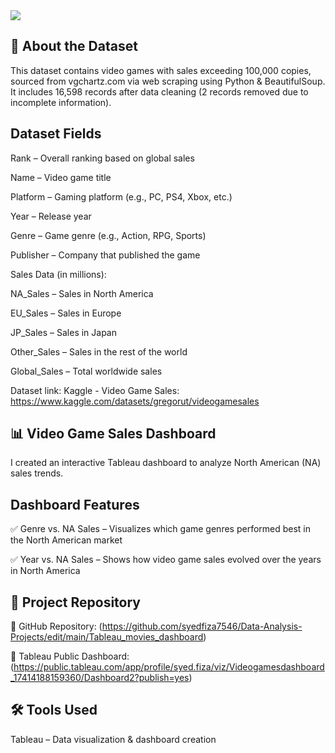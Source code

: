 <div class='tableauPlaceholder' id='viz1741421582267' style='position: relative'><noscript><a href='#'><img alt=' ' src='https:&#47;&#47;public.tableau.com&#47;static&#47;images&#47;Vi&#47;Videogamesdashboard_17414188159360&#47;Dashboard2&#47;1_rss.png' style='border: none' /></a></noscript><object class='tableauViz'  style='display:none;'><param name='host_url' value='https%3A%2F%2Fpublic.tableau.com%2F' /> <param name='embed_code_version' value='3' /> <param name='site_root' value='' /><param name='name' value='Videogamesdashboard_17414188159360&#47;Dashboard2' /><param name='tabs' value='yes' /><param name='toolbar' value='yes' /><param name='static_image' value='https:&#47;&#47;public.tableau.com&#47;static&#47;images&#47;Vi&#47;Videogamesdashboard_17414188159360&#47;Dashboard2&#47;1.png' /> <param name='animate_transition' value='yes' /><param name='display_static_image' value='yes' /><param name='display_spinner' value='yes' /><param name='display_overlay' value='yes' /><param name='display_count' value='yes' /><param name='language' value='en-US' /></object></div>               


## 📌 About the Dataset
This dataset contains video games with sales exceeding 100,000 copies, sourced from vgchartz.com via web scraping using Python & BeautifulSoup. It includes 16,598 records after data cleaning (2 records removed due to incomplete information).

## Dataset Fields
Rank – Overall ranking based on global sales

Name – Video game title

Platform – Gaming platform (e.g., PC, PS4, Xbox, etc.)

Year – Release year

Genre – Game genre (e.g., Action, RPG, Sports)

Publisher – Company that published the game

Sales Data (in millions):

NA_Sales – Sales in North America

EU_Sales – Sales in Europe

JP_Sales – Sales in Japan

Other_Sales – Sales in the rest of the world

Global_Sales – Total worldwide sales

Dataset link: Kaggle - Video Game Sales: https://www.kaggle.com/datasets/gregorut/videogamesales

## 📊 Video Game Sales Dashboard
I created an interactive Tableau dashboard to analyze North American (NA) sales trends.

## Dashboard Features

✅ Genre vs. NA Sales – Visualizes which game genres performed best in the North American market

✅ Year vs. NA Sales – Shows how video game sales evolved over the years in North America

## 🚀 Project Repository

🔗 GitHub Repository: (https://github.com/syedfiza7546/Data-Analysis-Projects/edit/main/Tableau_movies_dashboard)

🔗 Tableau Public Dashboard: (https://public.tableau.com/app/profile/syed.fiza/viz/Videogamesdashboard_17414188159360/Dashboard2?publish=yes)

## 🛠️ Tools Used

Tableau – Data visualization & dashboard creation
